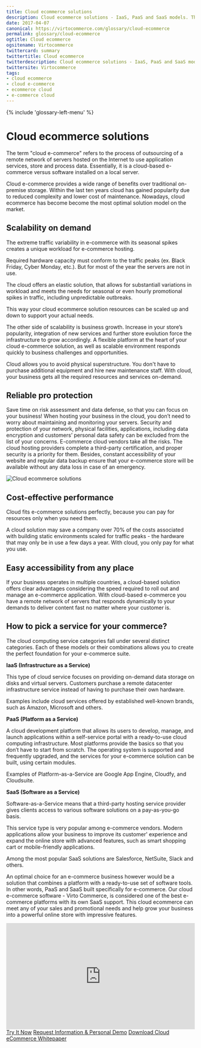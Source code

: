 ```yaml
---
title: Cloud ecommerce solutions
description: Cloud ecommerce solutions - IaaS, PaaS and SaaS models. The difference between various cloud-based application types.
date: 2017-04-07
canonical: https://virtocommerce.com/glossary/cloud-ecommerce
permalink: glossary/cloud-ecommerce
ogtitle: Cloud ecommerce
ogsitename: Virtocommerce
twittercard: summary
twittertitle: Cloud ecommerce
twitterdescription: Cloud ecommerce solutions - IaaS, PaaS and SaaS models. The difference between various cloud-based application types.
twittersite: Virtocommerce
tags:
- cloud ecommerce
- cloud e-commerce
- ecommerce cloud
- e-commerce cloud
---
```

<div class="business-features clearfix __responsive">
    {% include 'glossary-left-menu' %}
    <div class="business-cnt">
        <div class="head __cart">
            <h1 class="title">Cloud ecommerce solutions</h1>
        </div>
        <p class="text">
            The term "cloud e-commerce" refers to the process of outsourcing of a remote network of servers hosted on the Internet to use application services, store and process data. Essentially, it is a cloud-based e-commerce versus software installed on a local server.
        </p>
        <p class="text">
            Cloud e-commerce provides a wide range of benefits over traditional on-premise storage. Within the last ten years cloud has gained popularity due to reduced complexity and lower cost of maintenance. Nowadays, cloud ecommerce has become become the most optimal solution model on the market.
        </p>
        <h2>Scalability on demand</h2>
        <p class="text">
            The extreme traffic variability in e-commerce with its seasonal spikes creates a unique workload for e-commerce hosting.
        </p>
        <p class="text">
            Required hardware capacity must conform to the traffic peaks (ex. Black Friday, Cyber Monday, etc.). But for most of the year the servers are not in use.
        </p>
        <p class="text">
            The cloud offers an elastic solution, that allows for substantiall variations in workload and meets the needs for seasonal or even hourly promotional spikes in traffic, including unpredictable outbreaks.
        </p>
        <p class="text">
            This way your cloud ecommerce solution resources can be scaled up and down to support your actual needs.
        </p>
        <p class="text">
            The other side of scalability is business growth. Increase in your store’s popularity, integration of new services and further store evolution force the infrastructure to grow accordingly. A flexible platform at the heart of your cloud e-commerce solution, as well as scalable environment responds quickly to business challenges and opportunities.
        </p>
        <p class="text">
            Cloud allows you to avoid physical superstructure. You don&#39;t have to purchase additional equipment and hire new maintenance staff. With cloud, your business gets all the required resources and services on-demand.
        </p>
        <h2>Reliable pro protection</h2>
        <p class="text">
            Save time on risk assessment and data defense, so that you can focus on your business! When hosting your business in the cloud, you don’t need to worry about maintaining and monitoring your servers. Security and protection of your network, physical facilities, applications, including data encryption and customers’ personal data safety can be excluded from the list of your concerns. E-commerce cloud vendors take all the risks. The cloud hosting providers complete a third-party certification, and proper security is a priority for them. Besides, constant accessibility of your website and regular data backup ensure that your e-commerce store will be available without any data loss in case of an emergency.
        </p>
        <img alt="Cloud ecommerce solutions" src="assets/images/ecommerce-cloud.png"></img>
        <h2>Cost-effective performance</h2>
        <p class="text">
            Cloud fits e-commerce solutions perfectly, because you can pay for resources only when you need them.
        </p>
        <p class="text">
            A cloud solution may save a company over 70% of the costs associated with building static environments scaled for traffic peaks - the hardware that may only be in use a few days a year. With cloud, you only pay for what you use.
        </p>
        <h2>Easy accessibility from any place</h2>
        <p class="text">
            If your business operates in multiple countries, a cloud-based solution offers clear advantages considering the speed required to roll out and manage an e-commerce application. With cloud-based e-commerce you have a remote network of servers that responds dynamically to your demands to deliver content fast no matter where your customer is.
        </p>
        <h2>How to pick a service for your commerce?</h2>
        <p class="text">
            The cloud computing service categories fall under several distinct categories. Each of these models or their combinations allows you to create the perfect foundation for your e-commerce suite.
        </p>
        <strong>IaaS (Infrastructure as a Service)</strong>
        <p class="text">
            This type of cloud service focuses on providing on-demand data storage on disks and virtual servers. Customers purchase a remote datacenter infrastructure service instead of having to purchase their own hardware.
        </p>
        <p class="text">
            Examples include cloud services offered by established well-known brands, such as Amazon, Microsoft and others.
        </p>
        <strong>PaaS (Platform as a Service)</strong>
        <p class="text">
            A cloud development platform that allows its users to develop, manage, and launch applications within a self-service portal with a ready-to-use cloud computing infrastructure. Most platforms provide the basics so that you don’t have to start from scratch. The operating system is supported and frequently upgraded, and the services for your e-commerce solution can be built, using certain modules.
        </p>
        <p class="text">
            Examples of Platform-as-a-Service are Google App Engine, Cloudfy, and Cloudsuite.
        </p>
        <strong>SaaS (Software as a Service)</strong>
        <p class="text">
            Software-as-a-Service means that a third-party hosting service provider gives clients access to various software solutions on a pay-as-you-go basis.
        </p>
        <p class="text">
            This service type is very popular among e-commerce vendors. Modern applications allow your business to improve its customer' experience and expand the online store with advanced features, such as smart shopping cart or mobile-friendly applications.
        </p>
        <p class="text">
            Among the most popular SaaS solutions are Salesforce, NetSuite, Slack and others.
        </p>
        <p class="text">
            An optimal choice for an e-commerce business however would be a solution that combines a platform with a ready-to-use set of software tools. In other words, PaaS and SaaS built specifically for e-commerce. Our cloud e-commerce software - Virto Commerce, is considered one of the best e-commerce platforms with its own SaaS support. This cloud ecommerce can meet any of your sales and promotional needs and help grow your business into a powerful online store with impressive features.
        </p>
        <div style="position:relative;height:0;padding-bottom:56.25%"><iframe src="https://www.youtube.com/embed/QpRG-HOlrbc?ecver=2" width="640" height="360" frameborder="0" style="position:absolute;width:100%;height:100%;left:0" allowfullscreen></iframe></div>
		<div class="buttons">
			<a class="button fill" href="/try-now">Try It Now</a>
			<a class="button fill" href="/contact-us">Request Information & Personal Demo</a>
            <a class="button fill" href="/download-whitepaper">Download Cloud eCommerce Whitepaper</a>
		</div>
    </div>
</div>
